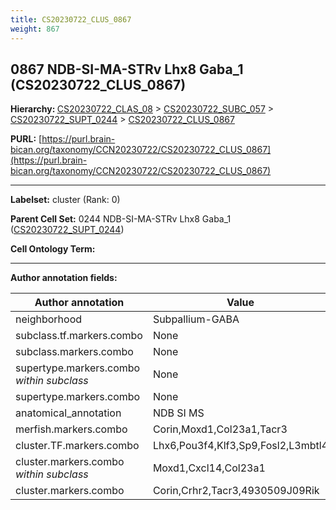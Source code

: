 ```yaml
---
title: CS20230722_CLUS_0867
weight: 867
---
```

## 0867 NDB-SI-MA-STRv Lhx8 Gaba_1 (CS20230722_CLUS_0867)
<b>Hierarchy: </b>
[CS20230722_CLAS_08](../CS20230722_CLAS_08) >
[CS20230722_SUBC_057](../CS20230722_SUBC_057) >
[CS20230722_SUPT_0244](../CS20230722_SUPT_0244) >
[CS20230722_CLUS_0867](../CS20230722_CLUS_0867)

**PURL:** [https://purl.brain-bican.org/taxonomy/CCN20230722/CS20230722_CLUS_0867](https://purl.brain-bican.org/taxonomy/CCN20230722/CS20230722_CLUS_0867)

---


**Labelset:** cluster (Rank: 0)

**Parent Cell Set:** 0244 NDB-SI-MA-STRv Lhx8 Gaba_1 ([CS20230722_SUPT_0244](../CS20230722_SUPT_0244))



**Cell Ontology Term:** 

[MARKER GENES.]: #


---

[TRANSFERRED ANNOTATIONS.]: #


[AUTHOR ANNOTATION FIELDS.]: #


**Author annotation fields:**

| Author annotation | Value |
|-------------------|-------|
|neighborhood|Subpallium-GABA|
|subclass.tf.markers.combo|None|
|subclass.markers.combo|None|
|supertype.markers.combo _within subclass_|None|
|supertype.markers.combo|None|
|anatomical_annotation|NDB SI MS|
|merfish.markers.combo|Corin,Moxd1,Col23a1,Tacr3|
|cluster.TF.markers.combo|Lhx6,Pou3f4,Klf3,Sp9,Fosl2,L3mbtl4|
|cluster.markers.combo _within subclass_|Moxd1,Cxcl14,Col23a1|
|cluster.markers.combo|Corin,Crhr2,Tacr3,4930509J09Rik|
